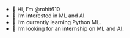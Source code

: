 - 👋 Hi, I’m @rohit610
- 👀 I’m interested in ML and AI.
- 🌱 I’m currently learning Python ML.
- 💞️ I’m looking for an internship on ML and AI.

